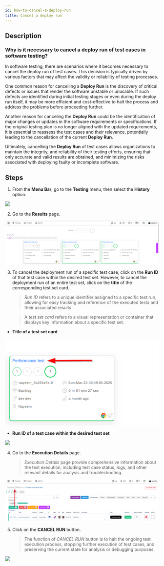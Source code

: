 ```yaml
---
id: how-to-cancel-a-deploy-run
title: Cancel a deploy run
---
```


## Description

### Why is it necessary to cancel a deploy run of test cases in software testing?

In software testing, there are scenarios where it becomes necessary to cancel the deploy run of test cases. This decision is typically driven by various factors that may affect the validity or reliability of testing processes.  

One common reason for cancelling a **Deploy Run** is the discovery of critical defects or issues that render the software unstable or unusable. If such defects are identified during initial testing stages or even during the deploy run itself, it may be more efficient and cost-effective to halt the process and address the problems before proceeding further.  

Another reason for canceling the **Deploy Run** could be the identification of major changes or updates in the software requirements or specifications. If the original testing plan is no longer aligned with the updated requirements, it is essential to reassess the test cases and their relevance, potentially leading to the cancellation of the current **Deploy Run**.  

Ultimately, cancelling the **Deploy Run** of test cases allows organizations to maintain the integrity, and reliability of their testing efforts, ensuring that only accurate and valid results are obtained, and minimizing the risks associated with deploying faulty or incomplete software.

## Steps

1. From the **Menu Bar**, go to the **Testing** menu, then select the **History** option.

![](/img/how-tos/how-to-cancel-a-deploy-run/history-button.png)

2. Go to the **Results** page.

![](/img/how-tos/how-to-cancel-a-deploy-run/history-result.png)

3. To cancel the deployment run of a specific test case, click on the **Run ID** of that test case within the desired test set. However, to cancel the deployment run of an entire test set, click on the **title** of the corresponding test set card. 
    > *Run ID* refers to a unique identifier assigned to a specific test run, allowing for easy tracking and reference of the executed tests and their associated results.

    > A *test set card* refers to a visual representation or container that displays key information about a specific test set.  

- **Title of a test set card**

![](/img/how-tos/how-to-cancel-a-deploy-run/set-title.png)

- **Run ID of a test case within the desired test set**

![](/img/how-tos/how-to-cancel-a-deploy-run/results-history.png)

4. Go to the **Execution Details** page.
    > *Execution Details* page provide comprehensive information about the test execution, including test case status, logs, and other relevant details for analysis and troubleshooting.

![](/img/how-tos/how-to-cancel-a-deploy-run/execution-history.png)

5. Click on the **CANCEL RUN** button.  
    > The function of *CANCEL RUN* button is to halt the ongoing test execution process, stopping further execution of test cases, and preserving the current state for analysis or debugging purposes.

![](/img/how-tos/how-to-cancel-a-deploy-run/cancel-run.png)



